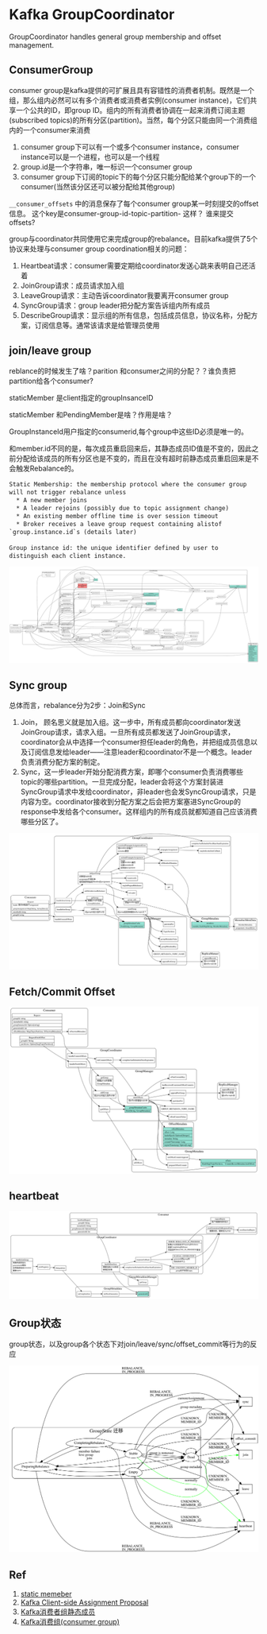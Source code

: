 # Kafka GroupCoordinator

GroupCoordinator handles general group membership and offset management.

## ConsumerGroup 
consumer group是kafka提供的可扩展且具有容错性的消费者机制。既然是一个组，那么组内必然可以有多个消费者或消费者实例(consumer instance)，它们共享一个公共的ID，即group ID。组内的所有消费者协调在一起来消费订阅主题(subscribed topics)的所有分区(partition)。当然，每个分区只能由同一个消费组内的一个consumer来消费

1. consumer group下可以有一个或多个consumer instance，consumer instance可以是一个进程，也可以是一个线程
2. group.id是一个字符串，唯一标识一个consumer group
3. consumer group下订阅的topic下的每个分区只能分配给某个group下的一个consumer(当然该分区还可以被分配给其他group)

``__consumer_offsets`` 中的消息保存了每个consumer group某一时刻提交的offset信息。 这个key是consumer-group-id-topic-partition- 这样？
谁来提交offsets?

group与coordinator共同使用它来完成group的rebalance。目前kafka提供了5个协议来处理与consumer group coordination相关的问题：

1. Heartbeat请求：consumer需要定期给coordinator发送心跳来表明自己还活着
4. JoinGroup请求：成员请求加入组
2. LeaveGroup请求：主动告诉coordinator我要离开consumer group
3. SyncGroup请求：group leader把分配方案告诉组内所有成员
5. DescribeGroup请求：显示组的所有信息，包括成员信息，协议名称，分配方案，订阅信息等。通常该请求是给管理员使用

## join/leave group


reblance的时候发生了啥？parition 和consumer之间的分配？？谁负责把partition给各个consumer?

staticMember 是client指定的groupInsanceID

staticMember 和PendingMember是啥？作用是啥？

GroupInstanceId用户指定的consumerid,每个group中这些ID必须是唯一的。

和member.id不同的是，每次成员重启回来后，其静态成员ID值是不变的，因此之前分配给该成员的所有分区也是不变的，而且在没有超时前静态成员重启回来是不会触发Rebalance的。
```
Static Membership: the membership protocol where the consumer group will not trigger rebalance unless 
  * A new member joins
  * A leader rejoins (possibly due to topic assignment change)
  * An existing member offline time is over session timeout
  * Broker receives a leave group request containing alistof `group.instance.id`s (details later)

Group instance id: the unique identifier defined by user to distinguish each client instance.
```

![join-leave-group-coordinator](./coordinator-join-group.svg)

## Sync group

总体而言，rebalance分为2步：Join和Sync

1. Join， 顾名思义就是加入组。这一步中，所有成员都向coordinator发送JoinGroup请求，请求入组。一旦所有成员都发送了JoinGroup请求，coordinator会从中选择一个consumer担任leader的角色，并把组成员信息以及订阅信息发给leader——注意leader和coordinator不是一个概念。leader负责消费分配方案的制定。
2. Sync，这一步leader开始分配消费方案，即哪个consumer负责消费哪些topic的哪些partition。一旦完成分配，leader会将这个方案封装进SyncGroup请求中发给coordinator，非leader也会发SyncGroup请求，只是内容为空。coordinator接收到分配方案之后会把方案塞进SyncGroup的response中发给各个consumer。这样组内的所有成员就都知道自己应该消费哪些分区了。

![sync-group](./sync-group.svg)

## Fetch/Commit Offset

![commit-offset](./commit-offset.svg)

## heartbeat

![group-heartbeat](./group-heartbeat.svg)

## Group状态

group状态，以及group各个状态下对join/leave/sync/offset_commit等行为的反应

![group-state](./group-state.svg)



## Ref

1. [static memeber](https://cwiki.apache.org/confluence/display/KAFKA/KIP-345%3A+Introduce+static+membership+protocol+to+reduce+consumer+rebalances)
2. [Kafka Client-side Assignment Proposal](https://cwiki.apache.org/confluence/display/KAFKA/Kafka+Client-side+Assignment+Proposal)
3. [Kafka消费者组静态成员](https://www.cnblogs.com/huxi2b/p/11386847.html)
4. [Kafka消费组(consumer group)](https://www.cnblogs.com/huxi2b/p/6223228.html)
